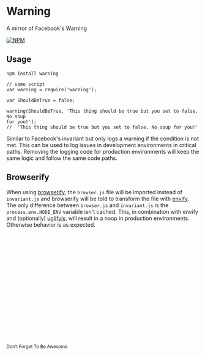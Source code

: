 # Warning
A mirror of Facebook's Warning

[![NPM](https://nodei.co/npm/warning.png?downloads=true)](https://npmjs.org/package/warning)


## Usage
```
npm install warning
```

```
// some script
var warning = require('warning');

var ShouldBeTrue = false;

warning(ShouldBeTrue, 'This thing should be true but you set to false. No soup
for you!');
//  'This thing should be true but you set to false. No soup for you!'
```

Similar to Facebook's invariant but only logs a warning if the condition is not met.
This can be used to log issues in development environments in critical
paths. Removing the logging code for production environments will keep the
same logic and follow the same code paths.

## Browserify

When using [browserify](http://browserify.org/), the `browser.js` file will be imported instead of `invariant.js` and browserify will be told to transform the file with [envify](https://github.com/hughsk/envify). The only difference between `browser.js` and `invariant.js` is the `process.env.NODE_ENV` variable isn't cached. This, in combination with envify and (optionally) [uglifyjs](https://github.com/mishoo/UglifyJS), will result in a noop in production environments. Otherwise behavior is as expected. 

<br>
<br>
<br>
<br>
<br>
<br>
<br>
<br>
<br>
<br>
<br>
<br>
<br>
<br>
<br>
<br>
<br>
<small>Don't Forget To Be Awesome</small>
